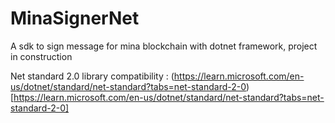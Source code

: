 # MinaSignerNet

A sdk to sign message for mina blockchain with dotnet framework, project in construction

Net standard 2.0 library compatibility : (https://learn.microsoft.com/en-us/dotnet/standard/net-standard?tabs=net-standard-2-0)[https://learn.microsoft.com/en-us/dotnet/standard/net-standard?tabs=net-standard-2-0]